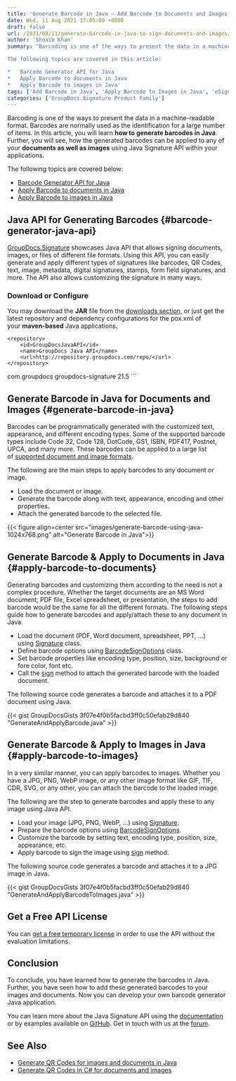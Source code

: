 ```yaml
---
title: 'Generate Barcode in Java – Add Barcode to Documents and Images'
date: Wed, 11 Aug 2021 17:05:00 +0000
draft: false
url: /2021/08/11/generate-barcode-in-java-to-sign-documents-and-images/
author: 'Shoaib Khan'
summary: 'Barcoding is one of the ways to present the data in a machine-readable format. Barcodes are normally used as the identification for a large number of items. In this article, you will learn **how to generate barcodes in Java**. Further, you will see, how the generated barcodes can be applied to any of your **documents as well as images** using Java Signature API within your applications.

The following topics are covered in this article:

*   Barcode Generator API for Java
*   Apply Barcode to documents in Java
*   Apply Barcode to images in Java'
tags: ['Add Barcode in Java', 'Apply Barcode to Images in Java', 'eSigning with Java', 'Generate Barcode in Java', 'Sign Documents in Java', 'Sign Documents with Barcode in Java', 'Sign Images with Barcode in Java']
categories: ['GroupDocs.Signature Product Family']
---
```


Barcoding is one of the ways to present the data in a machine-readable format. Barcodes are normally used as the identification for a large number of items. In this article, you will learn **how to generate barcodes in Java**. Further, you will see, how the generated barcodes can be applied to any of your **documents as well as images** using Java Signature API within your applications.

The following topics are covered below:

*   [Barcode Generator API for Java](#barcode-generator-java-api)
*   [Apply Barcode to documents in Java](#apply-barcode-to-documents)
*   [Apply Barcode to images in Java](#apply-barcode-to-images)

## Java API for Generating Barcodes {#barcode-generator-java-api}

[GroupDocs.Signature](https://products.groupdocs.com/signature/) showcases Java API that allows signing documents, images, or files of different file formats. Using this API, you can easily generate and apply different types of signatures like barcodes, QR Codes, text, image, metadata, digital signatures, stamps, form field signatures, and more. The API also allows customizing the signature in many ways.

### Download or Configure

You may download the **JAR** file from the [downloads section](https://downloads.groupdocs.com/signature), or just get the latest repository and dependency configurations for the pox.xml of your **maven-based** Java applications.

```
<repository>
	<id>GroupDocsJavaAPI</id>
	<name>GroupDocs Java API</name>
	<url>http://repository.groupdocs.com/repo/</url>
</repository>
``````
<dependency>
        <groupId>com.groupdocs</groupId>
        <artifactId>groupdocs-signature</artifactId>
        <version>21.5</version> 
</dependency>
```

## Generate Barcode in Java for Documents and Images {#generate-barcode-in-java}

Barcodes can be programmatically generated with the customized text, appearance, and different encoding types. Some of the supported barcode types include Code 32, Code 128, DotCode, GS1, ISBN, PDF417, Postnet, UPCA, and many more. These barcodes can be applied to a large list of [supported document and image formats](https://docs.groupdocs.com/signature/java/supported-document-formats/).

The following are the main steps to apply barcodes to any document or image.

*   Load the document or image.
*   Generate the barcode along with text, appearance, encoding and other properties.
*   Attach the generated barcode to the selected file.



{{< figure align=center src="images/generate-barcode-using-java-1024x768.png" alt="Generate Barcode in Java">}}


## Generate Barcode & Apply to Documents in Java {#apply-barcode-to-documents}

Generating barcodes and customizing them according to the need is not a complex procedure. Whether the target documents are an MS Word document, PDF file, Excel spreadsheet, or presentation, the steps to add barcode would be the same for all the different formats. The following steps guide how to generate barcodes and apply/attach these to any document in Java.

*   Load the document (PDF, Word document, spreadsheet, PPT, …) using [Signature](https://apireference.groupdocs.com/java/signature/com.groupdocs.signature/Signature) class.
*   Define barcode options using [BarcodeSignOptions](https://apireference.groupdocs.com/signature/java/com.groupdocs.signature.options.sign/BarcodeSignOptions) class.
*   Set barcode properties like encoding type, position, size, background or fore color, font etc.
*   Call the [sign](https://apireference.groupdocs.com/signature/java/com.groupdocs.signature/Signature#sign(java.io.OutputStream,%20com.groupdocs.signature.options.sign.SignOptions)) method to attach the generated barcode with the loaded document.

The following source code generates a barcode and attaches it to a PDF document using Java.

{{< gist GroupDocsGists 3f07e4f0b5facbd3ff0c50efab29d840 "GenerateAndApplyBarcode.java" >}}

## Generate Barcode & Apply to Images in Java {#apply-barcode-to-images}

In a very similar manner, you can apply barcodes to images. Whether you have a JPG, PNG, WebP image, or any other image format like GIF, TIF, CDR, SVG, or any other, you can attach the barcode to the loaded image.

The following are the step to generate barcodes and apply these to any image using Java API.

*   Load your image (JPG, PNG, WebP, …) using [Signature](https://apireference.groupdocs.com/java/signature/com.groupdocs.signature/Signature).
*   Prepare the barcode options using [BarcodeSignOptions](https://apireference.groupdocs.com/signature/java/com.groupdocs.signature.options.sign/BarcodeSignOptions).
*   Customize the barcode by setting text, encoding type, position, size, appearance, etc.
*   Apply barcode to sign the image using [sign](https://apireference.groupdocs.com/signature/java/com.groupdocs.signature/Signature#sign(java.io.OutputStream,%20com.groupdocs.signature.options.sign.SignOptions)) method.

The following source code generates a barcode and attaches it to a JPG image in Java.

{{< gist GroupDocsGists 3f07e4f0b5facbd3ff0c50efab29d840 "GenerateAndApplyBarcodeToImages.java" >}}

## Get a Free API License

You can [get a free temporary license](https://purchase.groupdocs.com/temporary-license) in order to use the API without the evaluation limitations.

## Conclusion

To conclude, you have learned how to generate the barcodes in Java. Further, you have seen how to add these generated barcodes to your images and documents. Now you can develop your own barcode generator Java application.

You can learn more about the Java Signature API using the [documentation](https://docs.groupdocs.com/signature/java/) or by examples available on [GitHub](https://github.com/groupdocs-signature). Get in touch with us at the [forum](https://forum.groupdocs.com/).

## See Also

*   [Generate QR Codes for images and documents in Java](https://blog.groupdocs.com/2021/02/19/generate-qr-codes-in-java-to-sign-documents-and-images/)
*   [Generate QR Codes in C# for documents and images](https://blog.groupdocs.com/2021/01/27/generate-qr-codes-in-csharp-to-sign-documents-and-images/)




